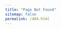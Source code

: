 ```yaml
---
title: "Page Not Found"
sitemap: false
permalink: /404.html
---
```


<!-- Sorry, but the page you were trying to view does not exist. -->
